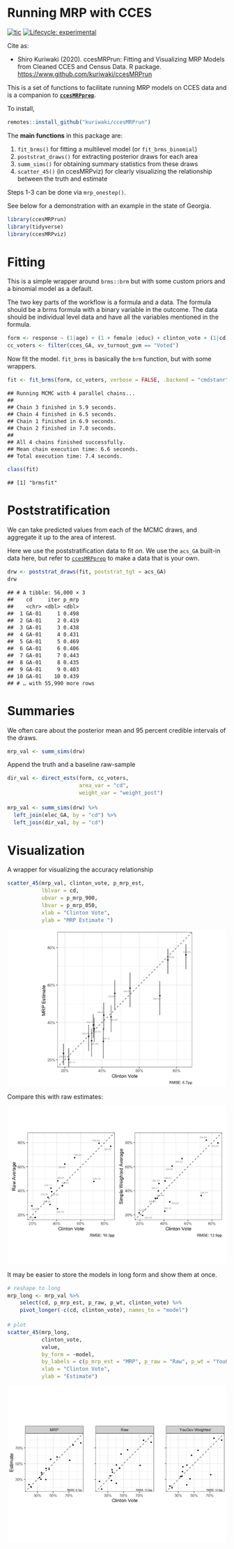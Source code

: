 Running MRP with CCES
================

<!-- badges: start -->

[![tic](https://github.com/kuriwaki/ccesMRPrun/workflows/tic/badge.svg?branch=master)](https://github.com/kuriwaki/ccesMRPrun/actions)
[![Lifecycle:
experimental](https://img.shields.io/badge/lifecycle-experimental-orange.svg)](https://www.tidyverse.org/lifecycle/#experimental)
<!-- badges: end -->

<!-- badges: end -->

Cite as:

-   Shiro Kuriwaki (2020). ccesMRPrun: Fitting and Visualizing MRP
    Models from Cleaned CCES and Census Data. R package.
    <https://www.github.com/kuriwaki/ccesMRPrun>

This is a set of functions to facilitate running MRP models on CCES data
and is a companion to
[**`ccesMRPprep`**](https://www.shirokuriwaki.com/ccesMRPprep).

To install,

``` r
remotes::install_github("kuriwaki/ccesMRPrun")
```

The **main functions** in this package are:

1.  `fit_brms()` for fitting a multilevel model (or `fit_brms_binomial`)
2.  `poststrat_draws()` for extracting posterior draws for each area
3.  `summ_sims()` for obtaining summary statistics from these draws
4.  `scatter_45()` (in ccesMRPviz) for clearly visualizing the
    relationship between the truth and estimate

Steps 1-3 can be done via `mrp_onestep()`.

See below for a demonstration with an example in the state of Georgia.

``` r
library(ccesMRPrun)
library(tidyverse)
library(ccesMRPviz)
```

# Fitting

This is a simple wrapper around `brms::brm` but with some custom priors
and a binomial model as a default.

The two key parts of the workflow is a formula and a data. The formula
should be a brms formula with a binary variable in the outcome. The data
should be individual level data and have all the variables mentioned in
the formula.

``` r
form <- response ~ (1|age) + (1 + female |educ) + clinton_vote + (1|cd)
cc_voters <- filter(cces_GA, vv_turnout_gvm == "Voted")
```

Now fit the model. `fit_brms` is basically the `brm` function, but with
some wrappers.

``` r
fit <- fit_brms(form, cc_voters, verbose = FALSE, .backend = "cmdstanr")
```

    ## Running MCMC with 4 parallel chains...
    ## 
    ## Chain 3 finished in 5.9 seconds.
    ## Chain 4 finished in 6.5 seconds.
    ## Chain 1 finished in 6.9 seconds.
    ## Chain 2 finished in 7.0 seconds.
    ## 
    ## All 4 chains finished successfully.
    ## Mean chain execution time: 6.6 seconds.
    ## Total execution time: 7.4 seconds.

``` r
class(fit)
```

    ## [1] "brmsfit"

# Poststratification

We can take predicted values from each of the MCMC draws, and aggregate
it up to the area of interest.

Here we use the poststratification data to fit *on*. We use the `acs_GA`
built-in data here, but refer to
[`ccesMRPprep`](www.shirokuriwaki.com/ccesMRPprep) to make a data that
is your own.

``` r
drw <- poststrat_draws(fit, poststrat_tgt = acs_GA)
drw
```

    ## # A tibble: 56,000 × 3
    ##    cd     iter p_mrp
    ##    <chr> <dbl> <dbl>
    ##  1 GA-01     1 0.498
    ##  2 GA-01     2 0.419
    ##  3 GA-01     3 0.438
    ##  4 GA-01     4 0.431
    ##  5 GA-01     5 0.469
    ##  6 GA-01     6 0.406
    ##  7 GA-01     7 0.443
    ##  8 GA-01     8 0.435
    ##  9 GA-01     9 0.403
    ## 10 GA-01    10 0.439
    ## # … with 55,990 more rows

# Summaries

We often care about the posterior mean and 95 percent credible intervals
of the draws.

``` r
mrp_val <- summ_sims(drw)
```

Append the truth and a baseline raw-sample

``` r
dir_val <- direct_ests(form, cc_voters, 
                       area_var = "cd", 
                       weight_var = "weight_post")

mrp_val <- summ_sims(drw) %>% 
  left_join(elec_GA, by = "cd") %>% 
  left_join(dir_val, by = "cd")
```

# Visualization

A wrapper for visualizing the accuracy relationship

``` r
scatter_45(mrp_val, clinton_vote, p_mrp_est, 
           lblvar = cd,
           ubvar = p_mrp_900,
           lbvar = p_mrp_050,
           xlab = "Clinton Vote",
           ylab = "MRP Estimate ")
```

<img src="man/figures/README-mrp-plot-1.png" style="display: block; margin: auto;" />

Compare this with raw estimates:

![](man/figures/README-bsl-plot-1.png)<!-- -->

It may be easier to store the models in long form and show them at once.

``` r
# reshape to long
mrp_long <- mrp_val %>% 
    select(cd, p_mrp_est, p_raw, p_wt, clinton_vote) %>% 
    pivot_longer(-c(cd, clinton_vote), names_to = "model") 

# plot
scatter_45(mrp_long, 
           clinton_vote, 
           value, 
           by_form = ~model,
           by_labels = c(p_mrp_est = "MRP", p_raw = "Raw", p_wt = "YouGov Weighted"),
           xlab = "Clinton Vote",
           ylab = "Estimate")
```

![](man/figures/README-long-plot-1.png)<!-- -->

